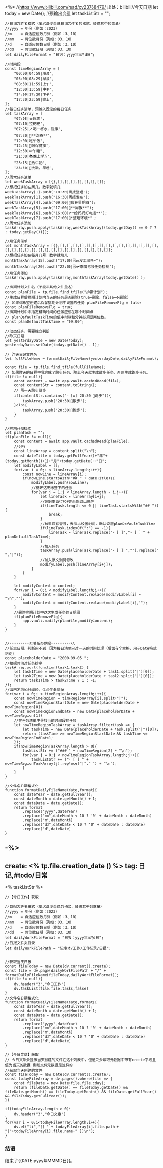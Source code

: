 <%*
    //https://www.bilibili.com/read/cv23768479/ 出处：bilibili//今天日期
    let today = new Date();
    //预输出变量
    let taskListStr = "";

    //日记文件名格式（定义成你自己日记文件名的格式，替换其中的变量）
    //yyyy = 年份（例如：2023）
    //m    = 自适应位数月份（例如：3、10）
    //mm   = 两位数月份（例如：03、10）
    //d    = 自适应位数日期（例如：3、10）
    //dd   = 两位数日期（例如：03、10）
    let dailyFileFormat = "日记：yyyy年m月d日";

    //时间段
    const timeRegionArray = [
        "00:00|04:59|凌晨",
        "05:00|08:29|早晨",
        "08:30|11:59|上午",
        "12:00|13:59|中午",
        "14:00|17:29|下午",
        "17:30|23:59|晚上",
    ];
    //每日任务清单，预输入固定的每日任务
    let taskArray = [
        "07:05|🌞起床",
        "07:10|拉粑粑",
        "07:25|🪥喝一杯水，洗漱",
        "07:30|🍵**泡茶**",
        "12:00|吃午饭",
        "12:25|👀眼保健操",
        "12:30|💤午睡",
        "21:30|📚晚上学习",
        "23:15|🥛热牛奶",
        "23:50|🌙洗漱，早睡",
    ];
    //周常任务清单
    let weekTaskArray = [{},[],[],[],[],[],[],[]];
    //想把任务加在周几，数字就填几
    weekTaskArray[1].push("10:30|周报整理");
    weekTaskArray[1].push("16:30|周报发布");
    weekTaskArray[4].push("09:00|🍗疯狂星期四");
    weekTaskArray[5].push("17:00|📰**周报**");
    weekTaskArray[6].push("16:00|📞**给妈妈打电话**");
    weekTaskArray[7].push("17:00|🧹*整理环境*");
    //周常任务添加
    taskArray.push.apply(taskArray,weekTaskArray[(today.getDay() == 0 ? 7 : today.getDay())]);

    //月任务清单
    let monthTaskArray = [{},[],[],[],[],[],[],[],[],[],[],[],[],[],[],[],[],[],[],[],[],[],[],[],[],[],[],[],[],[],[],[]];
    //想把任务加在每月几号，数字就填几
    monthTaskArray[15].push("17:00|🗒💴发工资咯~");
    monthTaskArray[20].push("22:00|🗒🛩️季度考核任务检视");
    //月任务添加
    taskArray.push.apply(taskArray,monthTaskArray[today.getDate()]);

    //排期计划文件名（不能和其他文件重名）
    const planFile = tp.file.find_tfile("排期计划");
    //生成日程后排期计划内当天的任务是否删除(true=删除，false=不删除)
    // 如果你希望创建后保留排期计划中设置的任务 planFileRemoveFlg = false
    const planFileRemoveFlg = true;
    //排期计划中未指定精确时间的任务应该在哪个时间点
    // planDefaultTaskTime的值中时钟和分钟必须是两位数。
    const planDefaultTaskTime = "09:00";

    //动态任务，需要独立判断
    //昨天日期
    let yesterdayDate = new Date(today);
    yesterdayDate.setDate(today.getDate() - 1);

    // 昨天日记文件名
    let fullFileName = formatDailyFileName(yesterdayDate,dailyFileFormat);

    const file = tp.file.find_tfile(fullFileName);
    // 如果昨天的日程中我完成了跑步任务，那么今天就生成散步任务，否则生成跑步任务。 
    if(file != null){
        const content = await app.vault.cachedRead(file);
        const contentStr = content.toString();
        // 隔一天跑步散步
        if(contentStr.contains("- [x] 20:30 👟跑步")){
            taskArray.push("20:30|👞散步");
        }else{
            taskArray.push("20:30|👟跑步");
        }
    }

    //排期计划检索
    let planTask = "";
    if(planFile != null){
        const content = await app.vault.cachedRead(planFile);
        //分行
        const lineArray = content.split("\n");
        const dateTitle = today.getFullYear()+"年"+(today.getMonth()+1)+"月"+today.getDate()+"日";
        let modifyLabel = [];
        for(var i = 0;i < lineArray.length;i++){
            const nowLine = lineArray[i];
            if(nowLine.startsWith("## " + dateTitle)){
                modifyLabel.push(nowLine);
                //循环这天标签下的任务
                for(var j = 1;j < lineArray.length - i;j++){
                    let lineTask = lineArray[i+j];
                    //碰到空白行和#开头则退出循环
                    if(lineTask.length <= 0 || lineTask.startsWith("## ")){
                        break;
                    }
                    //如果没有冒号，表示未设置时间，默认设置planDefaultTaskTime
                    if(lineTask.indexOf(":") == -1){
                        lineTask = lineTask.replace("- [ ]","- [ ] " + planDefaultTaskTime);
                    }
                    //加入任务
                    taskArray.push(lineTask.replace("- [ ] ","").replace(" ","|"));
                    //加入原文到待修改
                    modifyLabel.push(lineArray[i+j]);
                }
            }
        }

        let modifyContent = content;
        for(var i = 0;i < modifyLabel.length;i++){
            modifyContent = modifyContent.replace(modifyLabel[i] + "\n","");
            modifyContent = modifyContent.replace(modifyLabel[i],"");
        }
        //删除排期计划中这次生成任务的日期组
        if(planFileRemoveFlg){
            app.vault.modify(planFile,modifyContent);
        }
    }


    //---------汇总任务数据---------\\
    //任意日期，判断用不到，因为每日清单只对一天的时间处理（后面有个空格，用于Date格式识别）
    const placeholderDate = "2000-09-05 ";
    //根据时间对任务排序
    taskArray.sort(function(task1,task2) {
        let task1Time = new Date(placeholderDate + task1.split("|")[0]);
        let task2Time = new Date(placeholderDate + task2.split("|")[0]);
        return task1Time > task2Time ? 1 : -1;
    });
    //遍历不同的时间段，生成任务清单
    for(var i = 0;i < timeRegionArray.length;i++){
        const nowTimeRegion = timeRegionArray[i].split("|");
        const nowTimeRegionStartDate = new Date(placeholderDate + nowTimeRegion[0])
        const nowTimeRegionEndDate = new Date(placeholderDate + nowTimeRegion[1])
        //在任务清单中寻找当前时间段的任务
        let nowTimeRegionTaskArray = taskArray.filter(task => {
            let taskTime = new Date(placeholderDate + task.split("|")[0]);
            return (taskTime >= nowTimeRegionStartDate && taskTime <= nowTimeRegionEndDate);
        });
        if(nowTimeRegionTaskArray.length > 0){
            taskListStr += ("### " + nowTimeRegion[2] + "\n");
            for(var j = 0;j < nowTimeRegionTaskArray.length;j++){
                taskListStr += ("- [ ] " + nowTimeRegionTaskArray[j].replace("|"," ") + "\n");
            }
        }
    }

    //文件名日期格式化
    function formatDailyFileName(date,format){
        const dateYear = date.getFullYear();
        const dateMonth = date.getMonth() + 1;
        const dateDate = date.getDate();
        return format
            .replace("yyyy",dateYear)
            .replace("mm",dateMonth < 10 ? '0' + dateMonth : dateMonth)
            .replace("m",dateMonth)
            .replace("dd",dateDate < 10 ? '0' + dateDate : dateDate)
            .replace("d",dateDate)
    }
-%>
---
create: <% tp.file.creation_date () %>
tag: 日记,#todo/日常
---
<% taskListStr %>
```dataviewjs
//【今日工作】获取

//日报文件名格式（定义成你自己的格式，替换其中的变量）
//yyyy = 年份（例如：2023）
//m    = 自适应位数月份（例如：3、10）
//mm   = 两位数月份（例如：03、10）
//d    = 自适应位数日期（例如：3、10）
//dd   = 两位数日期（例如：03、10）
let dailyWorkFileFormat = "日报：yyyy年m月d日";
//日报文件夹目录
let dailyWorkFilePath = "记事本/工作/工作记录/日报";


//获取当天日报
const fileToday = new Date(dv.current().create);
const file = dv.page(dailyWorkFilePath + "/" + formatDailyFileName(fileToday,dailyWorkFileFormat));
if(file != null){
    dv.header("3","今日工作")
    dv.taskList(file.file.tasks,false)
}
//文件名日期格式化
function formatDailyFileName(date,format){
    const dateYear = date.getFullYear();
    const dateMonth = date.getMonth() + 1;
    const dateDate = date.getDate();
    return format
        .replace("yyyy",dateYear)
        .replace("mm",dateMonth < 10 ? '0' + dateMonth : dateMonth)
        .replace("m",dateMonth)
        .replace("dd",dateDate < 10 ? '0' + dateDate : dateDate)
        .replace("d",dateDate)
}
```
```dataviewjs
//【今日文章】获取
// 今日文章会显示当天创建的文件在这个列表中，但是只会读取元数据中带有create字段且值为当天的数据 例如文件元数据是这样的
//获取当天创建的文件
const fileToday = new Date(dv.current().create);
const todayFileArray = dv.pages().where(file => {
    const fileDate = new Date(file.file.cday);
    return (fileDate.getDate() == fileToday.getDate() && fileDate.getMonth() == fileToday.getMonth() && fileDate.getFullYear() && fileToday.getFullYear());
})

if(todayFileArray.length > 0){
    dv.header("3","今日文章")
}
for(var i = 0;i<todayFileArray.length;i++){
    dv.el("li","[[ " + todayFileArray[i].file.path + "|"+todayFileArray[i].file.name+" ]]\n");
}
```
### 结语
结束了{{DATE:yyyy年MMMD日}}。